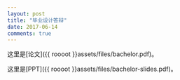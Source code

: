 ```yaml
---
layout: post
title: "毕业设计答辩"
date: 2017-06-14
comments: true
--- 
```


这里是[论文]({{ roooot }}assets/files/bachelor.pdf)。

这里是[PPT]({{ roooot }}assets/files/bachelor-slides.pdf)。
